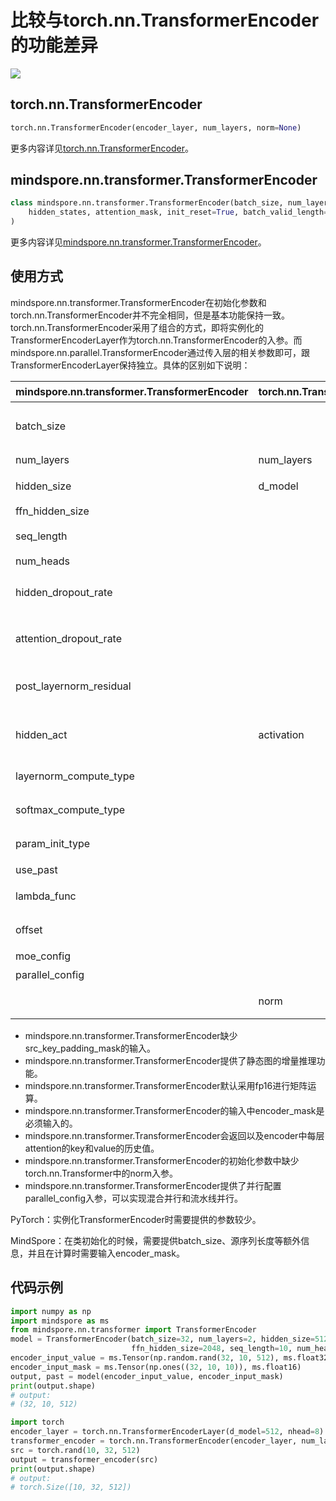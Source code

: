 # 比较与torch.nn.TransformerEncoder的功能差异

<a href="https://gitee.com/mindspore/docs/blob/r2.0.0-alpha/docs/mindspore/source_zh_cn/note/api_mapping/pytorch_diff/TransformerEncoder.md" target="_blank"><img src="https://mindspore-website.obs.cn-north-4.myhuaweicloud.com/website-images/r2.0.0-alpha/resource/_static/logo_source.png"></a>

## torch.nn.TransformerEncoder

```python
torch.nn.TransformerEncoder(encoder_layer, num_layers, norm=None)
```

更多内容详见[torch.nn.TransformerEncoder](https://pytorch.org/docs/1.5.0/nn.html#torch.nn.TransformerEncoder)。

## mindspore.nn.transformer.TransformerEncoder

```python
class mindspore.nn.transformer.TransformerEncoder(batch_size, num_layers, hidden_size, ffn_hidden_size, seq_length, num_heads, attention_dropout_rate=0.1, hidden_dropout_rate=0.1, hidden_act="gelu", post_layernorm_residual=False, layernorm_compute_type=mstype.float32, softmax_compute_type=mstype.float32, param_init_type=mstype.float32, lambda_func=None, offset=0, use_past=False, moe_config=default_moe_config, parallel_config=default_transformer_config)(
    hidden_states, attention_mask, init_reset=True, batch_valid_length=None
)
```

更多内容详见[mindspore.nn.transformer.TransformerEncoder](https://www.mindspore.cn/docs/zh-CN/r2.0.0-alpha/api_python/mindspore.nn.transformer.html#mindspore.nn.transformer.TransformerEncoder)。

## 使用方式

mindspore.nn.transformer.TransformerEncoder在初始化参数和torch.nn.TransformerEncoder并不完全相同，但是基本功能保持一致。torch.nn.TransformerEncoder采用了组合的方式，即将实例化的TransformerEncoderLayer作为torch.nn.TransformerEncoder的入参。而mindspore.nn.parallel.TransformerEncoder通过传入层的相关参数即可，跟TransformerEncoderLayer保持独立。具体的区别如下说明：

| mindspore.nn.transformer.TransformerEncoder | torch.nn.TransformerEncoder | 说明                                                      |
| ---------------------------------------- | --------------------------- | --------------------------------------------------------- |
| batch_size                               |                             | MindSpore需要传入额外的batch size以作校验和增量推理使用。 |
| num_layers                               | num_layers                  | 含义相同。                                                |
| hidden_size                              | d_model                     | 参数名称不一致，含义相同。                                |
| ffn_hidden_size                          |                             |                                                           |
| seq_length                               |                             | encoder输入序列长度。                                     |
| num_heads                                |                             |                                                           |
| hidden_dropout_rate                      |                             | hidden_dropout_rate表示在隐藏层处的dropout。              |
| attention_dropout_rate                   |                             | attention_dropout_rate表示在softmax处的dropout。          |
| post_layernorm_residual                  |                             | MindSpore的该参数表示残差相加时对输入是否应用layernorm。  |
| hidden_act                               | activation                  | 激活层的类型，含义相同。MindSpore仅支持字符串。           |
| layernorm_compute_type                   |                             | 控制layernorm的计算类型。                                 |
| softmax_compute_type                     |                             | 控制attention中softmax的计算类型。                        |
| param_init_type                          |                             | 控制参数初始化的类型。                                    |
| use_past                                 |                             | 是否使用增量推理。                                        |
| lambda_func                              |                             | 控制并行的相关配置，详见API文档。                         |
| offset                                   |                             | encoder用来计算fusion标记的初始值。                       |
| moe_config                               |                             | MoE并行的配置参数。                                       |
| parallel_config                          |                             | 并行设置的配置参数。                                      |
|                                          | norm                        | 在encoder的输出是否应用传入的norm cell。                  |

- mindspore.nn.transformer.TransformerEncoder缺少src_key_padding_mask的输入。
- mindspore.nn.transformer.TransformerEncoder提供了静态图的增量推理功能。
- mindspore.nn.transformer.TransformerEncoder默认采用fp16进行矩阵运算。
- mindspore.nn.transformer.TransformerEncoder的输入中encoder_mask是必须输入的。
- mindspore.nn.transformer.TransformerEncoder会返回以及encoder中每层attention的key和value的历史值。
- mindspore.nn.transformer.TransformerEncoder的初始化参数中缺少torch.nn.Transformer中的norm入参。
- mindspore.nn.transformer.TransformerEncoder提供了并行配置parallel_config入参，可以实现混合并行和流水线并行。

PyTorch：实例化TransformerEncoder时需要提供的参数较少。

MindSpore：在类初始化的时候，需要提供batch_size、源序列长度等额外信息，并且在计算时需要输入encoder_mask。

## 代码示例

```python
import numpy as np
import mindspore as ms
from mindspore.nn.transformer import TransformerEncoder
model = TransformerEncoder(batch_size=32, num_layers=2, hidden_size=512,
                           ffn_hidden_size=2048, seq_length=10, num_heads=8)
encoder_input_value = ms.Tensor(np.random.rand(32, 10, 512), ms.float32)
encoder_input_mask = ms.Tensor(np.ones((32, 10, 10)), ms.float16)
output, past = model(encoder_input_value, encoder_input_mask)
print(output.shape)
# output:
# (32, 10, 512)

import torch
encoder_layer = torch.nn.TransformerEncoderLayer(d_model=512, nhead=8)
transformer_encoder = torch.nn.TransformerEncoder(encoder_layer, num_layers=2)
src = torch.rand(10, 32, 512)
output = transformer_encoder(src)
print(output.shape)
# output:
# torch.Size([10, 32, 512])
```